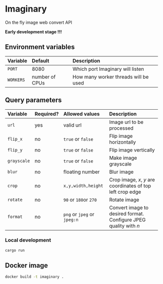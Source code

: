# Imaginary
On the fly image web convert API

**Early development stage !!!**

## Environment variables

| **Variable** | **Default**    | **Description**                      |
| :----------- | :------------- | :----------------------------------- |
| `PORT`       | 8080           | Which port Imaginary will listen     |
| `WORKERS`    | number of CPUs | How many worker threads will be used |

## Query parameters

| **Variable** | **Required?** | **Allowed values**          | **Description**                                                  |
| :----------- | :------------ | :-------------------------- | :--------------------------------------------------------------- |
| `url`        | yes           | valid url                   | Image url to be processed                                        |
| `flip_x`     | no            | `true` or `false`           | Flip image horizontally                                          |
| `flip_y`     | no            | `true` or `false`           | Flip image vertically                                            |
| `grayscale`  | no            | `true` or `false`           | Make image grayscale                                             |
| `blur`       | no            | floating number             | Blur image                                                       |
| `crop`       | no            | `x,y,width,height`          | Crop image, *x*, *y* are coordinates of top left crop edge       |
| `rotate`     | no            | `90` or `180`or `270`       | Rotate image                                                     |
| `format`     | no            | `png` or `jpeg` or `jpeg:n` | Convert image to desired format. Configure JPEG quality with *n* |

### Local development
```bash
cargo run 
```

## Docker image

```bash
docker build -t imaginary .
```
